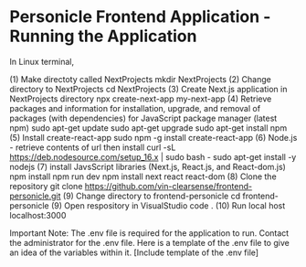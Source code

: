 # Personicle Frontend Application - Running the Application

In Linux terminal, 

(1) Make directoty called NextProjects
mkdir NextProjects
(2) Change directory to NextProjects
cd NextProjects
(3) Create Next.js application in NextProjects directory
npx create-next-app my-next-app
(4) Retrieve packages and information for installation, upgrade, and removal of packages (with dependencies) for JavaScript package manager (latest npm)
sudo apt-get update
sudo apt-get upgrade
sudo apt-get install npm
(5) Install create-react-app
sudo npm -g install create-react-app
(6) Node.js - retrieve contents of url then install
curl -sL https://deb.nodesource.com/setup_16.x | sudo bash -
sudo apt-get install -y nodejs
(7) install JavsScript libraries (Next.js, React.js, and React-dom.js)
npm install
npm run dev
npm install next react react-dom
(8) Clone the repository
git clone https://github.com/vin-clearsense/frontend-personicle.git
(9) Change directory to frontend-personicle
cd frontend-personicle
(9) Open respository in VisualStudio
code .
(10) Run local host
localhost:3000

Important Note: The .env file is required for the application to run. Contact the administrator for the .env file. Here is a template of the .env file to give an idea of the variables within it. 
[Include template of the .env file]
